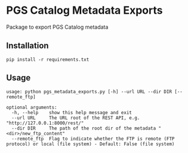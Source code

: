 # PGS Catalog Metadata Exports
Package to export PGS Catalog metadata

## Installation
```
pip install -r requirements.txt
```

## Usage
```
usage: python pgs_metadata_exports.py [-h] --url URL --dir DIR [--remote_ftp]

optional arguments:
  -h, --help    show this help message and exit
  --url URL     The URL root of the REST API, e.g. "http://127.0.0.1:8000/rest/"
  --dir DIR     The path of the root dir of the metadata "<dir>/new_ftp_content"
  --remote_ftp  Flag to indicate whether the FTP is remote (FTP protocol) or local (file system) - Default: False (file system)
```